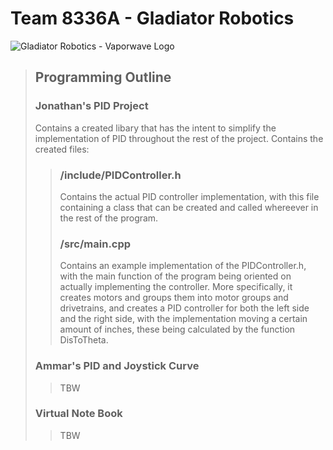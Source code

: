 # Team 8336A - Gladiator Robotics


![Gladiator Robotics - Vaporwave Logo](https://github.com/ammmarHussain/8336A-VEXRobotics/assets/105319861/4da99adb-323a-47c9-97f8-eb398c682dfa)




> ## Programming Outline
> ### Jonathan's PID Project
> Contains a created libary that has the intent to simplify the implementation of PID throughout the rest of the project. Contains the created files:
>> ### /include/PIDController.h
>> Contains the actual PID controller implementation, with this file containing a class that can be created and called whereever in the rest of the program.
>> ### /src/main.cpp
>> Contains an example implementation of the PIDController.h, with the main function of the program being oriented on actually implementing the controller. More specifically, it creates motors and groups them into motor groups and drivetrains, and creates a PID controller for both the left side and the right side, with the implementation moving a certain amount of inches, these being calculated by the function DisToTheta.
> ### Ammar's PID and Joystick Curve
>> TBW
> ### Virtual Note Book
>> TBW
